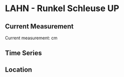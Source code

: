 # LAHN - Runkel Schleuse UP

## Current Measurement

Current measurement: <Value topic="rivers/pegel-online/LAHN/Runkel_Schleuse_UP/measurementValue"/> cm

## Time Series

<TimeSeries topic="rivers/pegel-online/LAHN/Runkel_Schleuse_UP/measurementValue" period="week" />

## Location

<WorldMap>
  <Marker lat="50.40527549766418" lon="8.15856975860576" labelTopic="rivers/pegel-online/LAHN/Runkel_Schleuse_UP" />
</WorldMap>
